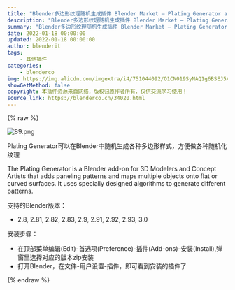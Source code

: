 ```yaml
---
title: "Blender多边形纹理随机生成插件 Blender Market – Plating Generator and Greebles v2.0 + 预设库"
description: "Blender多边形纹理随机生成插件 Blender Market – Plating Generator and Greebles v2.0 + 预设库"
summary: "Blender多边形纹理随机生成插件 Blender Market – Plating Generator and Greebles v2.0 + 预设库"
date: 2022-01-18 00:00:00
updated: 2022-01-18 00:00:00
author: blenderit
tags: 
    - 其他插件
categories:
    - blenderco
img: https://img.alicdn.com/imgextra/i4/751044092/O1CN019SyNAQ1g6BSEJ5AsX_!!751044092.png
showGetMethod: false
copyright: 本插件资源来自网络，版权归原作者所有，仅供交流学习使用！
source_link: https://blenderco.cn/34020.html
---
```


{% raw %}
<p><img class="aligncenter" src="https://img.alicdn.com/imgextra/i4/751044092/O1CN019SyNAQ1g6BSEJ5AsX_!!751044092.png" alt="89.png"></p><p>Plating Generator可以在Blender中随机生成各种多边形样式，方便做各种随机化纹理</p><p>The Plating Generator is a Blender add-on for 3D Modelers and Concept Artists that adds paneling patterns and maps multiple objects onto flat or curved surfaces. It uses specially designed algorithms to generate different patterns.</p><p>支持的Blender版本：</p><ul>
<li>2.8, 2.81, 2.82, 2.83, 2.9, 2.91, 2.92, 2.93, 3.0</li>
</ul><p>安装步骤：</p><ul>
<li>在顶部菜单编辑(Edit)-首选项(Preference)-插件(Add-ons)-安装(Install),弹窗里选择对应的版本zip安装</li>
<li>打开Blender，在文件-用户设置-插件，即可看到安装的插件了</li>
</ul>
<div style="display: none">blenderco</div>
{% endraw %}